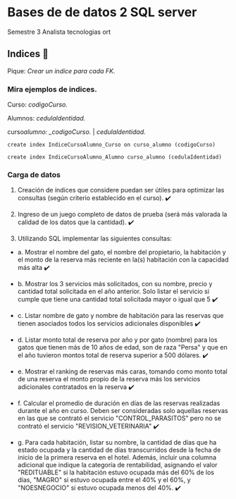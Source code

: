 # Bases de de datos 2 SQL server

Semestre 3 Analista tecnologias ort

## Indices 🚀

Pique: _Crear un indice para cada FK._

### Mira ejemplos de indices.

Curso: _codigoCurso._

Alumnos: _cedulaIdentidad._

curso*alumno: \_codigoCurso.* | _cedulaIdentidad._

```
create index IndiceCursoAlumno_Curso on curso_alumno (codigoCurso)
```

```
create index IndiceCursoAlumno_Alumno curso_alumno (cedulaIdentidad)
```

### Carga de datos

1. Creación de índices que considere puedan ser útiles para optimizar las consultas (según criterio
   establecido en el curso). :heavy_check_mark:

2. Ingreso de un juego completo de datos de prueba (será más valorada la calidad de los datos que la
   cantidad). :heavy_check_mark:

3. Utilizando SQL implementar las siguientes consultas:

- a. Mostrar el nombre del gato, el nombre del propietario, la habitación y el monto de la reserva
  más reciente en la(s) habitación con la capacidad más alta :heavy_check_mark:

- b. Mostrar los 3 servicios más solicitados, con su nombre, precio y cantidad total solicitada en
  el año anterior. Solo listar el servicio si cumple que tiene una cantidad total solicitada mayor
  o igual que 5 :heavy_check_mark:

- c. Listar nombre de gato y nombre de habitación para las reservas que tienen asociados todos
  los servicios adicionales disponibles :heavy_check_mark:

- d. Listar monto total de reserva por año y por gato (nombre) para los gatos que tienen más de
  10 años de edad, son de raza "Persa" y que en el año tuvieron montos total de reserva
  superior a 500 dólares. :heavy_check_mark:

- e. Mostrar el ranking de reservas más caras, tomando como monto total de una reserva el monto
  propio de la reserva más los servicios adicionales contratados en la reserva :heavy_check_mark:

- f. Calcular el promedio de duración en días de las reservas realizadas durante el año en curso.
  Deben ser consideradas solo aquellas reservas en las que se contrató el servicio
  "CONTROL_PARASITOS" pero no se contrató el servicio "REVISION_VETERINARIA" :heavy_check_mark:

- g. Para cada habitación, listar su nombre, la cantidad de días que ha estado ocupada y la
  cantidad de días transcurridos desde la fecha de inicio de la primera reserva en el hotel.
  Además, incluir una columna adicional que indique la categoría de rentabilidad, asignando
  el valor "REDITUABLE" si la habitación estuvo ocupada más del 60% de los días, "MAGRO"
  si estuvo ocupada entre el 40% y el 60%, y "NOESNEGOCIO" si estuvo ocupada menos del
  40%. :heavy_check_mark:
